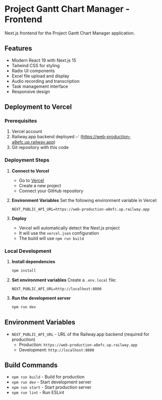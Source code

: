 # Project Gantt Chart Manager - Frontend

Next.js frontend for the Project Gantt Chart Manager application.

## Features

- Modern React 19 with Next.js 15
- Tailwind CSS for styling
- Radix UI components
- Excel file upload and display
- Audio recording and transcription
- Task management interface
- Responsive design

## Deployment to Vercel

### Prerequisites

1. Vercel account
2. Railway.app backend deployed ✅ (https://web-production-a8efc.up.railway.app)
3. Git repository with this code

### Deployment Steps

1. **Connect to Vercel**
   - Go to [Vercel](https://vercel.com)
   - Create a new project
   - Connect your GitHub repository

2. **Environment Variables**
   Set the following environment variable in Vercel:
   ```
   NEXT_PUBLIC_API_URL=https://web-production-a8efc.up.railway.app
   ```

3. **Deploy**
   - Vercel will automatically detect the Next.js project
   - It will use the `vercel.json` configuration
   - The build will use `npm run build`

### Local Development

1. **Install dependencies**
   ```bash
   npm install
   ```

2. **Set environment variables**
   Create a `.env.local` file:
   ```
   NEXT_PUBLIC_API_URL=http://localhost:8000
   ```

3. **Run the development server**
   ```bash
   npm run dev
   ```

## Environment Variables

- `NEXT_PUBLIC_API_URL` - URL of the Railway.app backend (required for production)
  - Production: `https://web-production-a8efc.up.railway.app`
  - Development: `http://localhost:8000`

## Build Commands

- `npm run build` - Build for production
- `npm run dev` - Start development server
- `npm run start` - Start production server
- `npm run lint` - Run ESLint

